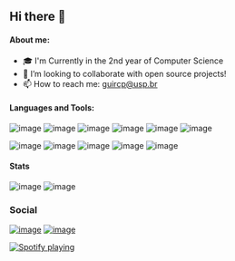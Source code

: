## Hi there 👋

#### About me:

- 🎓 I'm Currently in the 2nd year of Computer Science
- 👯 I’m looking to collaborate with open source projects!
- 📫 How to reach me: guircp@usp.br

#### Languages and Tools:
![image](https://user-images.githubusercontent.com/26512375/126711108-8e98b4be-061b-4043-a5a9-d18827c88e47.png)
![image](https://user-images.githubusercontent.com/26512375/126935394-0620d226-9124-4471-b99a-affabdbd8ad7.png)
![image](https://user-images.githubusercontent.com/26512375/126935413-ca7b2ad1-683f-408d-a209-553ca866c9c0.png)
![image](https://user-images.githubusercontent.com/26512375/126712046-569a6b86-eaf8-419f-b09e-b8944612b83e.png)
![image](https://user-images.githubusercontent.com/26512375/126712092-72b44f9a-d3a2-4dc5-8069-fcf7d8884a50.png)
![image](https://user-images.githubusercontent.com/26512375/126711117-1fe0eb7d-3436-4006-bf5d-ec928f91d87c.png)

![image](https://user-images.githubusercontent.com/26512375/126711198-af6bcb31-fb51-4a96-bdc8-9b9c93529c43.png)
![image](https://user-images.githubusercontent.com/26512375/126711213-1307eae6-b4b4-4737-a96b-a75b61f755b6.png)
![image](https://user-images.githubusercontent.com/26512375/126711254-5bd73260-4ed6-47dc-894e-184b6c825a73.png)
![image](https://user-images.githubusercontent.com/26512375/126711264-0e4ad2e1-14ab-4615-a01a-ab3bdac9a831.png)
![image](https://user-images.githubusercontent.com/26512375/126711357-e67ab61c-51e9-4cd0-a831-faf3df99445d.png)

#### Stats

![image](https://github-readme-stats.vercel.app/api/top-langs/?username=gp2112)
![image](https://github-readme-stats.vercel.app/api?username=gp2112)

### Social

[![image](https://user-images.githubusercontent.com/26512375/127361819-bf6cf05b-b6a1-4c4b-8f5c-b069f728899a.png)](https://open.spotify.com/user/gp2112?si=c696c12997064745)
[![image](https://user-images.githubusercontent.com/26512375/127361951-6a148716-534c-4963-8371-6e04c69ea8c5.png)](https://www.linkedin.com/in/guilherme-paixao2000/)

[![Spotify playing](http://spotify.aio-api.ml/spotify?id=gp2112&theme=wavy&image=true&color_theme=none&bars_when_not_listening=false&bg_color=&title_color=&text_color=&hide_status=false&display_timer=false)](https://open.spotify.com/user/gp2112)
